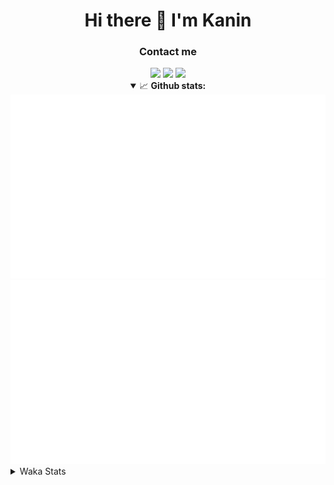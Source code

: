 <div align="center">
 <h1>Hi there 👋 I'm Kanin</h1>
 <h3>Contact me</h3>
 <a href="mailto:im@kanin.dev"><img src="https://img.shields.io/badge/gmail-%23D14836.svg?&style=for-the-badge&logo=gmail&logoColor=white"/></a>
 <a href="https://twitter.com/KaninDev"><img src="https://img.shields.io/badge/twitter-%231DA1F2.svg?&style=for-the-badge&logo=twitter&logoColor=white"/></a>
 <a href="https://www.linkedin.com/in/KaninDev"><img src="https://img.shields.io/badge/linkedin-%230077B5.svg?&style=for-the-badge&logo=linkedin&logoColor=white"/></a>
<details open>
  <summary>📈 <b>Github stats:</b></summary>
  <img src="https://github.com/Kanin/Kanin/blob/master/scripts/GitHubStats/generated/overview.svg"/>
  <img src="https://github.com/Kanin/Kanin/blob/master/scripts/GitHubStats/generated/languages.svg"/>
</details>
</div>

<details>
 <summary>Waka Stats</summary>

<!--START_SECTION:waka-->
![Profile Views](http://img.shields.io/badge/Profile%20Views-60-blue)

![Lines of code](https://img.shields.io/badge/From%20Hello%20World%20I%27ve%20Written-25186%20lines%20of%20code-blue)

**🐱 My Github Data** 

> 🏆 38 Contributions in the Year 2021
 > 
> 📦 14.6 kB Used in Github's Storage 
 > 
> 🚫 Not Opted to Hire
 > 
> 📜 8 Public Repositories 
 > 
> 🔑 4 Private Repositories  
 > 
**I'm an Early 🐤** 

```text
🌞 Morning    81 commits     █████░░░░░░░░░░░░░░░░░░░░   22.01% 
🌆 Daytime    126 commits    ████████░░░░░░░░░░░░░░░░░   34.24% 
🌃 Evening    92 commits     ██████░░░░░░░░░░░░░░░░░░░   25.0% 
🌙 Night      69 commits     ████░░░░░░░░░░░░░░░░░░░░░   18.75%

```
📅 **I'm Most Productive on Sunday** 

```text
Monday       69 commits     ████░░░░░░░░░░░░░░░░░░░░░   18.75% 
Tuesday      51 commits     ███░░░░░░░░░░░░░░░░░░░░░░   13.86% 
Wednesday    51 commits     ███░░░░░░░░░░░░░░░░░░░░░░   13.86% 
Thursday     40 commits     ██░░░░░░░░░░░░░░░░░░░░░░░   10.87% 
Friday       41 commits     ██░░░░░░░░░░░░░░░░░░░░░░░   11.14% 
Saturday     44 commits     ███░░░░░░░░░░░░░░░░░░░░░░   11.96% 
Sunday       72 commits     █████░░░░░░░░░░░░░░░░░░░░   19.57%

```


📊 **This Week I Spent My Time On** 

```text
⌚︎ Time Zone: America/New_York

💬 Programming Languages: 
Python                   5 hrs 58 mins       █████████████░░░░░░░░░░░░   54.99% 
SCSS                     2 hrs 31 mins       █████░░░░░░░░░░░░░░░░░░░░   23.29% 
Other                    1 hr 17 mins        ███░░░░░░░░░░░░░░░░░░░░░░   11.87% 
Git Config               21 mins             ░░░░░░░░░░░░░░░░░░░░░░░░░   3.24% 
Log File                 17 mins             ░░░░░░░░░░░░░░░░░░░░░░░░░   2.67%

🔥 Editors: 
PyCharm                  8 hrs 20 mins       ███████████████████░░░░░░   76.71% 
IntelliJ                 2 hrs 31 mins       █████░░░░░░░░░░░░░░░░░░░░   23.29%

🐱‍💻 Projects: 
BotBase                  3 hrs 52 mins       █████████░░░░░░░░░░░░░░░░   35.72% 
Kanin                    3 hrs 27 mins       ████████░░░░░░░░░░░░░░░░░   31.89% 
CGLS                     2 hrs 42 mins       ██████░░░░░░░░░░░░░░░░░░░   25.0% 
Naila.py                 47 mins             █░░░░░░░░░░░░░░░░░░░░░░░░   7.33% 
Unknown Project          0 secs              ░░░░░░░░░░░░░░░░░░░░░░░░░   0.05%

💻 Operating System: 
Linux                    10 hrs 51 mins      █████████████████████████   100.0%

```

**I Mostly Code in Python** 

```text
Python                   19 repos            ███████████████████░░░░░░   76.0% 
JavaScript               3 repos             ███░░░░░░░░░░░░░░░░░░░░░░   12.0% 
Kotlin                   1 repo              █░░░░░░░░░░░░░░░░░░░░░░░░   4.0% 
HTML                     1 repo              █░░░░░░░░░░░░░░░░░░░░░░░░   4.0% 
Java                     1 repo              █░░░░░░░░░░░░░░░░░░░░░░░░   4.0%

```


**Timeline**

![Chart not found](https://raw.githubusercontent.com/Kanin/Kanin/master/charts/bar_graph.png) 


<!--END_SECTION:waka-->
</details>
